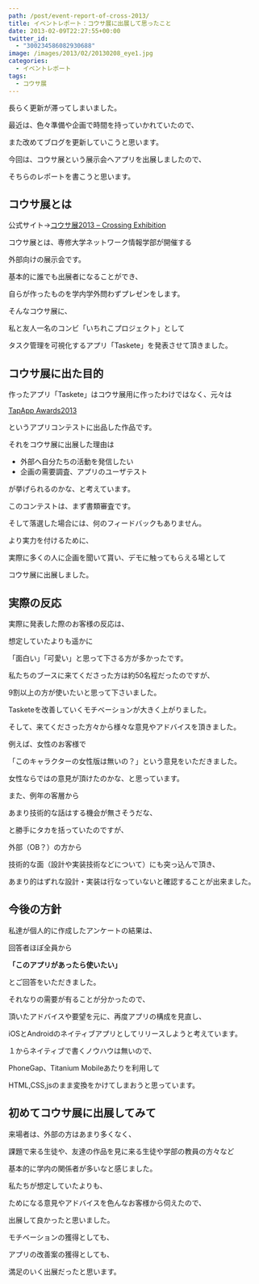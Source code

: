 ```yaml
---
path: /post/event-report-of-cross-2013/
title: イベントレポート：コウサ展に出展して思ったこと
date: 2013-02-09T22:27:55+00:00
twitter_id:
  - "300234586082930688"
image: /images/2013/02/20130208_eye1.jpg
categories:
  - イベントレポート
tags:
  - コウサ展
---
```

<section id="intro"> 

長らく更新が滞ってしまいました。
  
最近は、色々準備や企画で時間を持っていかれていたので、
  
また改めてブログを更新していこうと思います。

今回は、コウサ展という展示会へアプリを出展しましたので、
  
そちらのレポートを書こうと思います。</section> 

<!--more--><section id="what\_is\_kousa"> 

コウサ展とは
----------------------------------------


公式サイト→<a href="http://www.ne.senshu-u.ac.jp/~kousa2013/" target="_blank">コウサ展2013 &#8211; Crossing Exhibition</a>
  
コウサ展とは、専修大学ネットワーク情報学部が開催する
  
外部向けの展示会です。
  
基本的に誰でも出展者になることができ、
  
自らが作ったものを学内学外問わずプレゼンをします。 

そんなコウサ展に、
  
私と友人一名のコンビ「いちれこプロジェクト」として
  
タスク管理を可視化するアプリ「Taskete」を発表させて頂きました。 </section> <section id="purpose"> 

コウサ展に出た目的
----------------------------------------


作ったアプリ「Taskete」はコウサ展用に作ったわけではなく、元々は
  
<a href="http://book.mycom.co.jp/special/tapapp/" target="_blank">TapApp Awards2013</a>
  
というアプリコンテストに出品した作品です。

それをコウサ展に出展した理由は

  * 外部へ自分たちの活動を発信したい 
  * 企画の需要調査、アプリのユーザテスト 

が挙げられるのかな、と考えています。

このコンテストは、まず書類審査です。
  
そして落選した場合には、何のフィードバックもありません。

より実力を付けるために、
  
実際に多くの人に企画を聞いて貰い、デモに触ってもらえる場として
  
コウサ展に出展しました。 </section> <section id="reaction"> 

実際の反応
----------------------------------------


実際に発表した際のお客様の反応は、

想定していたよりも遥かに
  
「面白い」「可愛い」と思って下さる方が多かったです。

私たちのブースに来てくださった方は約50名程だったのですが、
  
9割以上の方が使いたいと思って下さいました。

Tasketeを改善していくモチベーションが大きく上がりました。 

そして、来てくださった方々から様々な意見やアドバイスを頂きました。

例えば、女性のお客様で
  
「このキャラクターの女性版は無いの？」という意見をいただきました。
  
女性ならではの意見が頂けたのかな、と思っています。 

また、例年の客層から
  
あまり技術的な話はする機会が無さそうだな、
  
と勝手にタカを括っていたのですが、

外部（OB？）の方から
  
技術的な面（設計や実装技術などについて）にも突っ込んで頂き、
  
あまり的はずれな設計・実装は行なっていないと確認することが出来ました。 </section> <section id="course"> 

今後の方針
----------------------------------------


私達が個人的に作成したアンケートの結果は、
  
回答者ほぼ全員から
  
**「このアプリがあったら使いたい」**
  
とご回答をいただきました。

それなりの需要が有ることが分かったので、
  
頂いたアドバイスや要望を元に、再度アプリの構成を見直し、
  
iOSとAndroidのネイティブアプリとしてリリースしようと考えています。

１からネイティブで書くノウハウは無いので、
  
PhoneGap、Titanium Mobileあたりを利用して
  
HTML,CSS,jsのまま変換をかけてしまおうと思っています。 </section> <section id="finaly"> 

初めてコウサ展に出展してみて
----------------------------------------


来場者は、外部の方はあまり多くなく、
  
課題で来る生徒や、友達の作品を見に来る生徒や学部の教員の方々など
  
基本的に学内の関係者が多いなと感じました。

私たちが想定していたよりも、
  
ためになる意見やアドバイスを色んなお客様から伺えたので、
  
出展して良かったと思いました。

モチベーションの獲得としても、
  
アプリの改善案の獲得としても、
  
満足のいく出展だったと思います。 </section> 

<div style="font-size:0px;height:0px;line-height:0px;margin:0;padding:0;clear:both">
</div>